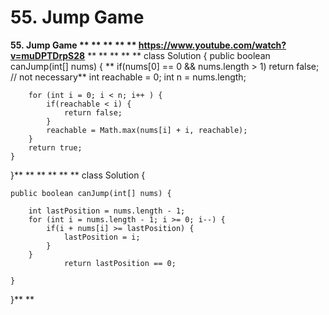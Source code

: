 # 55. Jump Game

**55. Jump Game **
**
**
**
**
**https://www.youtube.com/watch?v=muDPTDrpS28**** **
**
**
**
**
class Solution {
    public boolean canJump(int[] nums) {
**        if(nums[0] == 0 && nums.length > 1) return false; // not necessary**
        int reachable = 0;
        int n = nums.length;
        
        for (int i = 0; i < n; i++ ) {
            if(reachable < i) {
                return false;
            }
            reachable = Math.max(nums[i] + i, reachable);
        }
        return true;
    }
}**
**
**
**
**
**
class Solution {

    public boolean canJump(int[] nums) {
    
        int lastPosition = nums.length - 1;
        for (int i = nums.length - 1; i >= 0; i--) {
            if(i + nums[i] >= lastPosition) {
                lastPosition = i;
            }                  
        }
                return lastPosition == 0;

    }
}**
**

